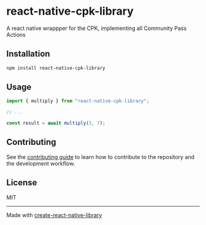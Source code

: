 # react-native-cpk-library
A react native wrappper for the CPK, implementing all Community Pass Actions
## Installation

```sh
npm install react-native-cpk-library
```

## Usage

```js
import { multiply } from "react-native-cpk-library";

// ...

const result = await multiply(3, 7);
```

## Contributing

See the [contributing guide](CONTRIBUTING.md) to learn how to contribute to the repository and the development workflow.

## License

MIT

---

Made with [create-react-native-library](https://github.com/callstack/react-native-builder-bob)
